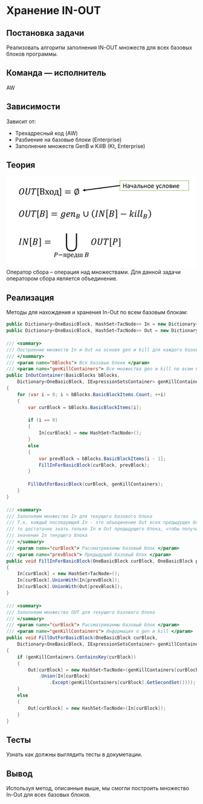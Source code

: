 # Хранение IN-OUT

## Постановка задачи
Реализовать	алгоритм заполнения IN-OUT  множеств для всех базовых блоков программы.

## Команда — исполнитель
AW

## Зависимости
Зависит от:
- Трехадресный код (AW)
- Разбиение на базовые блоки (Enterprise)
- Заполнение множеств GenB и KillB (Kt, Enterprise)

## Теория
![](../images/31-teamAW-1.PNG)
Оператор сбора – операция над множествами. Для данной задачи оператором сбора является объединение.

## Реализация
Методы для нахождения и хранения In-Out по всем базовым блокам:
```csharp
public Dictionary<OneBasicBlock, HashSet<TacNode>> In = new Dictionary<OneBasicBlock, HashSet<TacNode>>();
public Dictionary<OneBasicBlock, HashSet<TacNode>> Out = new Dictionary<OneBasicBlock, HashSet<TacNode>>();

/// <summary>
/// Построение множеств In и Out на основе gen и kill для каждого базового блока
/// </summary>
/// <param name="bBlocks"> Все базовые блоки </param>
/// <param name="genKillContainers"> Все множества gen и kill по всем базовым блокам </param>
public InOutContainer(BasicBlocks bBlocks,
    Dictionary<OneBasicBlock, IExpressionSetsContainer> genKillContainers)
{
    for (var i = 0; i < bBlocks.BasicBlockItems.Count; ++i)
    {
        var curBlock = bBlocks.BasicBlockItems[i];

        if (i == 0)
        {
            In[curBlock] = new HashSet<TacNode>();
        }
        else
        {
            var prevBlock = bBlocks.BasicBlockItems[i - 1];
            FillInForBasicBlock(curBlock, prevBlock);
        }

        FillOutForBasicBlock(curBlock, genKillContainers);
    }
}

/// <summary>
/// Заполняем множество In для текущего базового блока
/// Т.к. каждый последующий In - это объединение Out всех предыдущих блоков,
/// то достаточно знать только In и Out предыдущего блока, чтобы получить 
/// значение In текущего блока
/// </summary>
/// <param name="curBlock"> Рассматриваемы базовый блок </param>
/// <param name="prevBlock"> Предыдущий базовый блок </param>
public void FillInForBasicBlock(OneBasicBlock curBlock, OneBasicBlock prevBlock)
{
    In[curBlock] = new HashSet<TacNode>();
    In[curBlock].UnionWith(In[prevBlock]);
    In[curBlock].UnionWith(Out[prevBlock]);
}

/// <summary>
/// Заполняем множество OUT для текущего базового блока
/// </summary>
/// <param name="curBlock"> Рассматриваемы базовый блок </param>
/// <param name="genKillContainers"> Информация о gen и kill </param>
public void FillOutForBasicBlock(OneBasicBlock curBlock,
    Dictionary<OneBasicBlock, IExpressionSetsContainer> genKillContainers)
{
    if (genKillContainers.ContainsKey(curBlock))
    {
        Out[curBlock] = new HashSet<TacNode>(genKillContainers[curBlock].GetFirstSet()
            .Union(In[curBlock]
                .Except(genKillContainers[curBlock].GetSecondSet())));
    }
    else
    {
        Out[curBlock] = new HashSet<TacNode>(In[curBlock]);
    }
}
```

## Тесты
Узнать как должны выглядить тесты в докуметации.

## Вывод
Используя метод, описанные выше, мы смогли построить множество In-Out для всех базовых блоков. 
